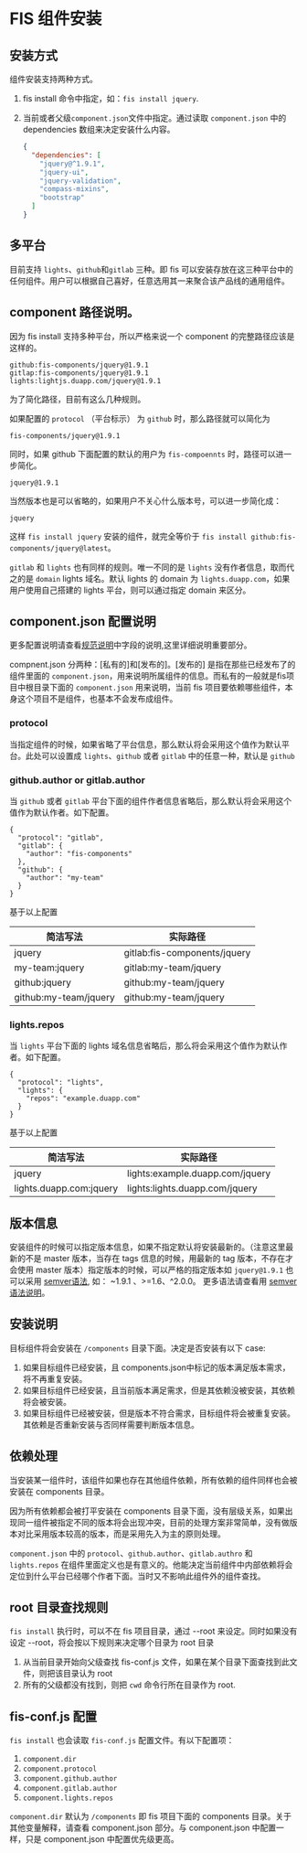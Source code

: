 FIS 组件安装
=====================

## 安装方式

组件安装支持两种方式。

1. fis install 命令中指定，如：`fis install jquery`.
2. 当前或者父级`component.json`文件中指定。通过读取 `component.json` 中的 dependencies 数组来决定安装什么内容。

    ```json
    {
      "dependencies": [
        "jquery@^1.9.1",
        "jquery-ui",
        "jquery-validation",
        "compass-mixins",
        "bootstrap"
      ]
    }
    ```

## 多平台

目前支持 `lights`、`github`和`gitlab` 三种。即 fis 可以安装存放在这三种平台中的任何组件。用户可以根据自己喜好，任意选用其一来聚合该产品线的通用组件。

## component 路径说明。

因为 fis install  支持多种平台，所以严格来说一个 component 的完整路径应该是这样的。

    github:fis-components/jquery@1.9.1
    gitlap:fis-components/jquery@1.9.1
    lights:lightjs.duapp.com/jquery@1.9.1

为了简化路径，目前有这么几种规则。

如果配置的 `protocol` （平台标示） 为 `github` 时，那么路径就可以简化为

    fis-components/jquery@1.9.1

同时，如果 github 下面配置的默认的用户为 `fis-compoennts` 时，路径可以进一步简化。

    jquery@1.9.1

当然版本也是可以省略的，如果用户不关心什么版本号，可以进一步简化成：

    jquery


这样 `fis install jquery` 安装的组件，就完全等价于 `fis install github:fis-components/jquery@latest`。

`gitlab` 和 `lights` 也有同样的规则。唯一不同的是 `lights` 没有作者信息，取而代之的是 `domain` lights 域名。默认 lights 的 domain 为 `lights.duapp.com`，如果用户使用自己搭建的 lights 平台，则可以通过指定 domain 来区分。

## component.json 配置说明

更多配置说明请查看[规范说明](https://github.com/fis-components/spec)中字段的说明,这里详细说明重要部分。

compnent.json 分两种：[私有的]和[发布的]。[发布的] 是指在那些已经发布了的组件里面的 `component.json`，用来说明所属组件的信息。而私有的一般就是fis项目中根目录下面的 `component.json` 用来说明，当前 fis 项目要依赖哪些组件，本身这个项目不是组件，也基本不会发布成组件。

### protocol
当指定组件的时候，如果省略了平台信息，那么默认将会采用这个值作为默认平台。此处可以设置成 `lights`、`github` 或者 `gitlab` 中的任意一种，默认是 `github`

### github.author or gitlab.author
当 `github` 或者 `gitlab` 平台下面的组件作者信息省略后，那么默认将会采用这个值作为默认作者。如下配置。

    {
      "protocol": "gitlab",
      "gitlab": {
        "author": "fis-components"
      },
      "github": {
        "author": "my-team"
      }
    }

基于以上配置

| 简洁写法  | 实际路径 |
| ------------- | ------------- |
| jquery  | gitlab:fis-components/jquery |
| my-team:jquery  | gitlab:my-team/jquery |
| github:jquery | github:my-team/jquery |
| github:my-team/jquery | github:my-team/jquery |

### lights.repos

当 `lights` 平台下面的 lights 域名信息省略后，那么将会采用这个值作为默认作者。如下配置。

    {
      "protocol": "lights",
      "lights": {
        "repos": "example.duapp.com"
      }
    }

基于以上配置

| 简洁写法  | 实际路径 |
| ------------- | ------------- |
| jquery  | lights:example.duapp.com/jquery |
| lights.duapp.com:jquery  | lights:lights.duapp.com/jquery |

## 版本信息
安装组件的时候可以指定版本信息，如果不指定默认将安装最新的。（注意这里最新的不是 master 版本，当存在 tags 信息的时候，用最新的 tag 版本，不存在才会使用 master 版本）指定版本的时候，可以严格的指定版本如 `jquery@1.9.1` 也可以采用 [semver语法](https://github.com/npm/node-semver), 如： ~1.9.1 、>=1.6、^2.0.0。
更多语法请查看用 [semver语法说明](https://github.com/npm/node-semver)。

## 安装说明
目标组件将会安装在 `/components` 目录下面。决定是否安装有以下 case:

1. 如果目标组件已经安装，且 components.json中标记的版本满足版本需求，将不再重复安装。
2. 如果目标组件已经安装，且当前版本满足需求，但是其依赖没被安装，其依赖将会被安装。
3. 如果目标组件已经被安装，但是版本不符合需求，目标组件将会被重复安装。其依赖是否重新安装与否同样需要判断版本信息。

## 依赖处理
当安装某一组件时，该组件如果也存在其他组件依赖，所有依赖的组件同样也会被安装在 components 目录。

因为所有依赖都会被打平安装在 components 目录下面，没有层级关系，如果出现同一组件被指定不同的版本将会出现冲突，目前的处理方案非常简单，没有做版本对比采用版本较高的版本，而是采用先入为主的原则处理。

`component.json` 中的 `protocol`、`github.author`、`gitlab.authro` 和 `lights.repos` 在组件里面定义也是有意义的。他能决定当前组件中内部依赖将会定位到什么平台已经哪个作者下面。当时又不影响此组件外的组件查找。

## root 目录查找规则
`fis install` 执行时，可以不在 fis 项目目录，通过 --root 来设定。同时如果没有设定 --root，将会按以下规则来决定哪个目录为 root 目录

1. 从当前目录开始向父级查找 fis-conf.js 文件，如果在某个目录下面查找到此文件，则把该目录认为 root
2. 所有的父级都没有找到，则把 `cwd` 命令行所在目录作为 root.


## fis-conf.js 配置
`fis install` 也会读取 `fis-conf.js` 配置文件。有以下配置项：

1. `component.dir`
2. `component.protocol`
3. `component.github.author`
4. `component.gitlab.author`
5. `component.lights.repos`

`component.dir` 默认为 `/components` 即 fis 项目下面的 components 目录。关于其他变量解释，请查看 component.json 部分。与 component.json 中配置一样，只是 component.json 中配置优先级更高。

